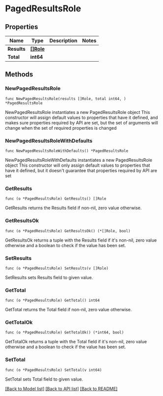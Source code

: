 # PagedResultsRole

## Properties

Name | Type | Description | Notes
------------ | ------------- | ------------- | -------------
**Results** | [**[]Role**](Role.md) |  | 
**Total** | **int64** |  | 

## Methods

### NewPagedResultsRole

`func NewPagedResultsRole(results []Role, total int64, ) *PagedResultsRole`

NewPagedResultsRole instantiates a new PagedResultsRole object
This constructor will assign default values to properties that have it defined,
and makes sure properties required by API are set, but the set of arguments
will change when the set of required properties is changed

### NewPagedResultsRoleWithDefaults

`func NewPagedResultsRoleWithDefaults() *PagedResultsRole`

NewPagedResultsRoleWithDefaults instantiates a new PagedResultsRole object
This constructor will only assign default values to properties that have it defined,
but it doesn't guarantee that properties required by API are set

### GetResults

`func (o *PagedResultsRole) GetResults() []Role`

GetResults returns the Results field if non-nil, zero value otherwise.

### GetResultsOk

`func (o *PagedResultsRole) GetResultsOk() (*[]Role, bool)`

GetResultsOk returns a tuple with the Results field if it's non-nil, zero value otherwise
and a boolean to check if the value has been set.

### SetResults

`func (o *PagedResultsRole) SetResults(v []Role)`

SetResults sets Results field to given value.


### GetTotal

`func (o *PagedResultsRole) GetTotal() int64`

GetTotal returns the Total field if non-nil, zero value otherwise.

### GetTotalOk

`func (o *PagedResultsRole) GetTotalOk() (*int64, bool)`

GetTotalOk returns a tuple with the Total field if it's non-nil, zero value otherwise
and a boolean to check if the value has been set.

### SetTotal

`func (o *PagedResultsRole) SetTotal(v int64)`

SetTotal sets Total field to given value.



[[Back to Model list]](../README.md#documentation-for-models) [[Back to API list]](../README.md#documentation-for-api-endpoints) [[Back to README]](../README.md)


